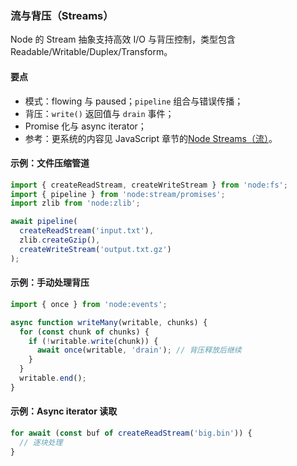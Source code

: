 ### 流与背压（Streams）

Node 的 Stream 抽象支持高效 I/O 与背压控制，类型包含 Readable/Writable/Duplex/Transform。

#### 要点
- 模式：flowing 与 paused；`pipeline` 组合与错误传播；
- 背压：`write()` 返回值与 `drain` 事件；
- Promise 化与 async iterator；
- 参考：更系统的内容见 JavaScript 章节的[Node Streams（流）](../../javascript/runtime/streams.md)。

#### 示例：文件压缩管道

```js
import { createReadStream, createWriteStream } from 'node:fs';
import { pipeline } from 'node:stream/promises';
import zlib from 'node:zlib';

await pipeline(
  createReadStream('input.txt'),
  zlib.createGzip(),
  createWriteStream('output.txt.gz')
);
```

#### 示例：手动处理背压

```js
import { once } from 'node:events';

async function writeMany(writable, chunks) {
  for (const chunk of chunks) {
    if (!writable.write(chunk)) {
      await once(writable, 'drain'); // 背压释放后继续
    }
  }
  writable.end();
}
```

#### 示例：Async iterator 读取

```js
for await (const buf of createReadStream('big.bin')) {
  // 逐块处理
}
```
